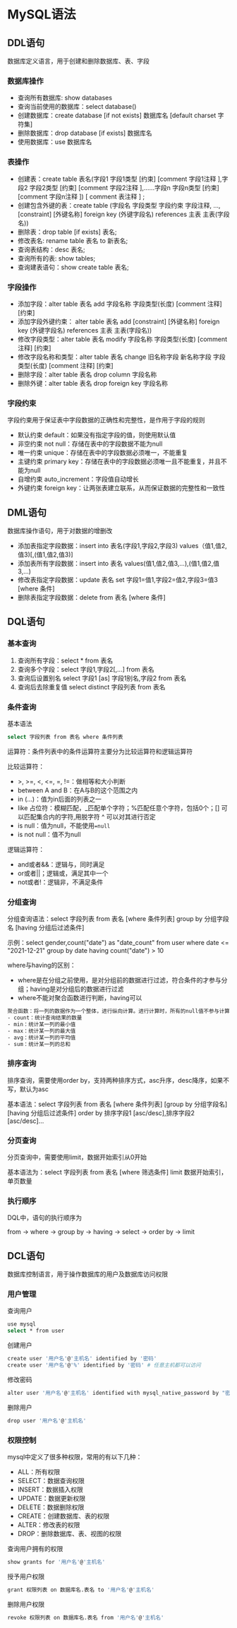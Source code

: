 # MySQL语法

## DDL语句

数据库定义语言，用于创建和删除数据库、表、字段

### 数据库操作

- 查询所有数据库: show databases
- 查询当前使用的数据库：select database()
- 创建数据库：create database [if not exists] 数据库名 [default charset 字符集]
- 删除数据库：drop database [if exists] 数据库名
- 使用数据库：use 数据库名

### 表操作

- 创建表：create table 表名(字段1 字段1类型 [约束] [comment  字段1注释 ],字段2  字段2类型 [约束]  [comment  字段2注释 ],......字段n  字段n类型 [约束]  [comment  字段n注释 ]) [ comment  表注释 ] ;
- 创建包含外键的表：create table (字段名 字段类型 字段约束 字段注释, ..., [constraint] [外键名称] foreign key (外键字段名) references 主表 主表(字段名))
- 删除表：drop table [if exists] 表名;
- 修改表名: rename table 表名 to 新表名;
- 查询表结构：desc 表名;
- 查询所有的表: show tables;
- 查询建表语句：show create table 表名;

### 字段操作

- 添加字段：alter table 表名 add 字段名称 字段类型(长度) [comment 注释]  [约束]
- 添加字段外键约束： alter table 表名 add [constraint] [外键名称] foreign key (外键字段名) references 主表 主表(字段名))
- 修改字段类型：alter table 表名 modify 字段名称 字段类型(长度) [comment 注释]  [约束]
- 修改字段名称和类型：alter table 表名 change 旧名称字段 新名称字段 字段类型(长度) [comment 注释]  [约束]
- 删除字段：alter table 表名 drop column 字段名称
- 删除外键：alter table 表名 drop foreign key 字段名称

### 字段约束

字段约束用于保证表中字段数据的正确性和完整性，是作用于字段的规则

- 默认约束 default：如果没有指定字段的值，则使用默认值
- 非空约束 not null：存储在表中的字段数据不能为null
- 唯一约束 unique：存储在表中的字段数据必须唯一，不能重复
- 主键约束 primary key：存储在表中的字段数据必须唯一且不能重复，并且不能为null
- 自增约束 auto_increment：字段值自动增长
- 外键约束 foreign key：让两张表建立联系，从而保证数据的完整性和一致性

## DML语句

数据库操作语句，用于对数据的增删改

- 添加表指定字段数据：insert into 表名(字段1,字段2,字段3) values（值1,值2,值3)\[,(值1,值2,值3)]
- 添加表所有字段数据：insert into 表名 values(值1,值2,值3,...),(值1,值2,值3,...)
- 修改表指定字段数据：update 表名 set 字段1=值1,字段2=值2,字段3=值3 [where 条件]
- 删除表指定字段数据：delete from 表名 [where 条件]

## DQL语句

### 基本查询

1. 查询所有字段：select * from 表名
2. 查询多个字段：select 字段1,字段2[,...] from 表名
3. 查询后设置别名 select 字段1 [as] 字段1别名,字段2 from 表名
4. 查询后去除重复值 select distinct 字段列表 from 表名

### 条件查询

基本语法

```bash
select 字段列表 from 表名 where 条件列表
```

运算符：条件列表中的条件运算符主要分为比较运算符和逻辑运算符

比较运算符：

- \>, >=, \<, \<=, =, !=：做相等和大小判断
- between A and B：在A与B的这个范围之内
- in (...)：值为in后面的列表之一
- like 占位符：模糊匹配，_匹配单个字符；%匹配任意个字符，包括0个；[] 可以匹配集合内的字符,用脱字符 ^ 可以对其进行否定
- is null：值为null，不能使用`=null`
- is not null：值不为null

逻辑运算符：

- and或者&&：逻辑与，同时满足
- or或者||；逻辑或，满足其中一个
- not或者!：逻辑非，不满足条件

### 分组查询

分组查询语法：select 字段列表 from 表名 [where 条件列表] group by 分组字段名 [having 分组后过滤条件]

示例：select gender,count("date") as "date_count" from user where date <= "2021-12-21" group by date having count("date") > 10

where与having的区别：

- where是在分组之前使用，是对分组前的数据进行过滤，符合条件的才参与分组；having是对分组后的数据进行过滤
- where不能对聚合函数进行判断，having可以

```bash
聚合函数：将一列的数据作为一个整体，进行纵向计算。进行计算时，所有的null值不参与计算
- count：统计查询结果的数量
- min：统计某一列的最小值
- max：统计某一列的最大值
- avg：统计某一列的平均值
- sum：统计某一列的总和
```

### 排序查询

排序查询，需要使用order by，支持两种排序方式，asc升序，desc降序，如果不写，默认为asc

基本语法：select 字段列表 from 表名 [where 条件列表] [group by 分组字段名] [having 分组后过滤条件] order by 排序字段1 [asc/desc],排序字段2 [asc/desc]...

### 分页查询

分页查询中，需要使用limit，数据开始索引从0开始

基本语法为：select 字段列表 from 表名 [where 筛选条件] limit 数据开始索引，单页数量

### 执行顺序

DQL中，语句的执行顺序为

from -> where -> group by -> having -> select -> order by -> limit

## DCL语句

数据库控制语言，用于操作数据库的用户及数据库访问权限

### 用户管理

查询用户

```bash
use mysql
select * from user
```

创建用户

```bash
create user '用户名'@'主机名' identified by '密码'
create user '用户名'@'%' identified by '密码' # 任意主机都可以访问
```

修改密码

```bash
alter user '用户名'@'主机名' identified with mysql_native_password by "密码"
```

删除用户

```bash
drop user '用户名'@'主机名'
```

### 权限控制

mysql中定义了很多种权限，常用的有以下几种：

- ALL：所有权限
- SELECT：数据查询权限
- INSERT：数据插入权限
- UPDATE：数据更新权限
- DELETE：数据删除权限
- CREATE：创建数据库、表的权限
- ALTER：修改表的权限
- DROP：删除数据库、表、视图的权限

查询用户拥有的权限

```bash
show grants for '用户名'@'主机名'
```

授予用户权限

```bash
grant 权限列表 on 数据库名.表名 to '用户名'@'主机名'
```

删除用户权限

```bash
revoke 权限列表 on 数据库名.表名 from '用户名'@'主机名'
```
